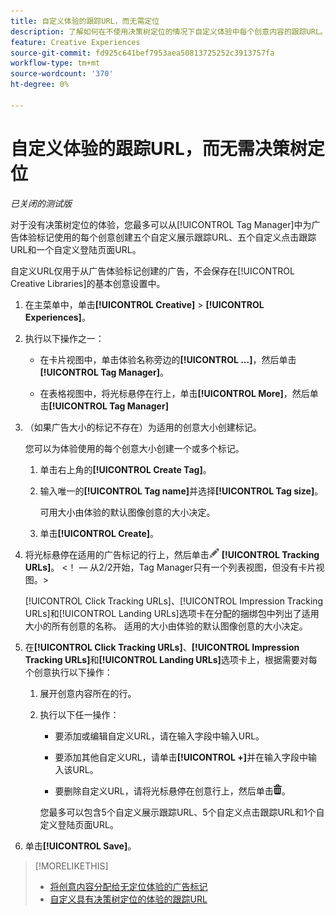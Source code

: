 ```yaml
---
title: 自定义体验的跟踪URL，而无需定位
description: 了解如何在不使用决策树定位的情况下自定义体验中每个创意内容的跟踪URL。
feature: Creative Experiences
source-git-commit: fd925c641bef7953aea50813725252c3913757fa
workflow-type: tm+mt
source-wordcount: '370'
ht-degree: 0%

---
```


# 自定义体验的跟踪URL，而无需决策树定位

*已关闭的测试版*

对于没有决策树定位的体验，您最多可以从[!UICONTROL Tag Manager]中为广告体验标记使用的每个创意创建五个自定义展示跟踪URL、五个自定义点击跟踪URL和一个自定义登陆页面URL。

自定义URL仅用于从广告体验标记创建的广告，不会保存在[!UICONTROL Creative Libraries]的基本创意设置中。

1. 在主菜单中，单击&#x200B;**[!UICONTROL Creative]** > **[!UICONTROL Experiences]**。

1. 执行以下操作之一：

   * 在卡片视图中，单击体验名称旁边的&#x200B;**[!UICONTROL ...]**，然后单击&#x200B;**[!UICONTROL Tag Manager]**。

   * 在表格视图中，将光标悬停在行上，单击&#x200B;**[!UICONTROL More]**，然后单击&#x200B;**[!UICONTROL Tag Manager]**

1. （如果广告大小的标记不存在）为适用的创意大小创建标记。

   您可以为体验使用的每个创意大小创建一个或多个标记。

   1. 单击右上角的&#x200B;**[!UICONTROL Create Tag]**。

   1. 输入唯一的&#x200B;**[!UICONTROL Tag name]**&#x200B;并选择&#x200B;**[!UICONTROL Tag size]**。

      可用大小由体验的默认图像创意的大小决定。

   1. 单击&#x200B;**[!UICONTROL Create]**。

1. 将光标悬停在适用的广告标记的行上，然后单击![编辑跟踪URL](/help/creative/assets/edit-gray.png "编辑跟踪URL") **[!UICONTROL Tracking URLs]**。 <!-- For targeted experiences, this is "EDIT Tracking URLs" -->&lt;！ — 从2/2开始，Tag Manager只有一个列表视图，但没有卡片视图。>

   [!UICONTROL Click Tracking URLs]、[!UICONTROL Impression Tracking URLs]和[!UICONTROL Landing URLs]选项卡在分配的捆绑包中列出了适用大小的所有创意的名称。 适用的大小由体验的默认图像创意的大小决定。<!-- There's no distinct "Creative Sizes" setting. -->

1. 在&#x200B;**[!UICONTROL Click Tracking URLs]**、**[!UICONTROL Impression Tracking URLs]**&#x200B;和&#x200B;**[!UICONTROL Landing URLs]**&#x200B;选项卡上，根据需要对每个创意执行以下操作：

   1. 展开创意内容所在的行。

   1. 执行以下任一操作：

      * 要添加或编辑自定义URL，请在输入字段中输入URL。

      * 要添加其他自定义URL，请单击&#x200B;**[!UICONTROL +]**&#x200B;并在输入字段中输入该URL。

      * 要删除自定义URL，请将光标悬停在创意行上，然后单击![删除](/help/creative/assets/delete.png "删除")。

      您最多可以包含5个自定义展示跟踪URL、5个自定义点击跟踪URL和1个自定义登陆页面URL。

1. 单击&#x200B;**[!UICONTROL Save]**。

>[!MORELIKETHIS]
>
>* [将创意内容分配给无定位体验的广告标记](experience-tag-assign-creatives.md)
>* [自定义具有决策树定位的体验的跟踪URL](experience-tracking-urls-targeting.md)
